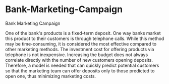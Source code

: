 # Bank-Marketing-Campaign
Bank Marketing Campaign

One of the bank's products is a fixed-term deposit. One way banks market this product to their customers is through telephone calls. While this method may be time-consuming, it is considered the most effective compared to other marketing methods. The investment cost for offering products via telephone is not inexpensive. Increasing the budget does not always correlate directly with the number of new customers opening deposits. Therefore, a model is needed that can quickly predict potential customers so that the marketing team can offer deposits only to those predicted to open one, thus minimizing marketing costs.
